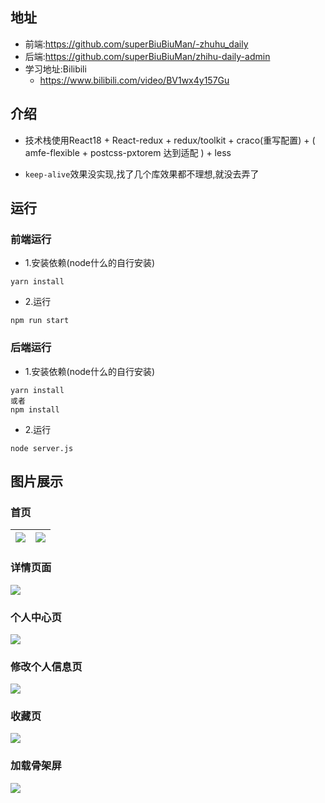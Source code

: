 ## 地址

* 前端:https://github.com/superBiuBiuMan/-zhuhu_daily
* 后端:https://github.com/superBiuBiuMan/zhihu-daily-admin
* 学习地址:Bilibili
  * https://www.bilibili.com/video/BV1wx4y157Gu

## 介绍

* 技术栈使用React18 + React-redux + redux/toolkit + craco(重写配置) + ( amfe-flexible + postcss-pxtorem 达到适配 ) + less

* `keep-alive`效果没实现,找了几个库效果都不理想,就没去弄了

## 运行

### 前端运行

* 1.安装依赖(node什么的自行安装)

```
yarn install
```

* 2.运行

```
npm run start
```

### 后端运行

* 1.安装依赖(node什么的自行安装)

```
yarn install
或者
npm install
```

* 2.运行

```
node server.js
```

## 图片展示

### 首页

| ![](https://dreamos.oss-cn-beijing.aliyuncs.com/gitblog/202304032139045.png) | ![](https://dreamos.oss-cn-beijing.aliyuncs.com/gitblog/202304032139406.png) |
| ------------------------------------------------------------ | ------------------------------------------------------------ |

### 详情页面

![](https://dreamos.oss-cn-beijing.aliyuncs.com/gitblog/202304032140879.png)

### 个人中心页

![](https://dreamos.oss-cn-beijing.aliyuncs.com/gitblog/202304032141168.png)

### 修改个人信息页

![](https://dreamos.oss-cn-beijing.aliyuncs.com/gitblog/202304032141485.png)

### 收藏页

![](https://dreamos.oss-cn-beijing.aliyuncs.com/gitblog/202304032142824.png)

### 加载骨架屏

![](https://dreamos.oss-cn-beijing.aliyuncs.com/gitblog/202304032142473.png)